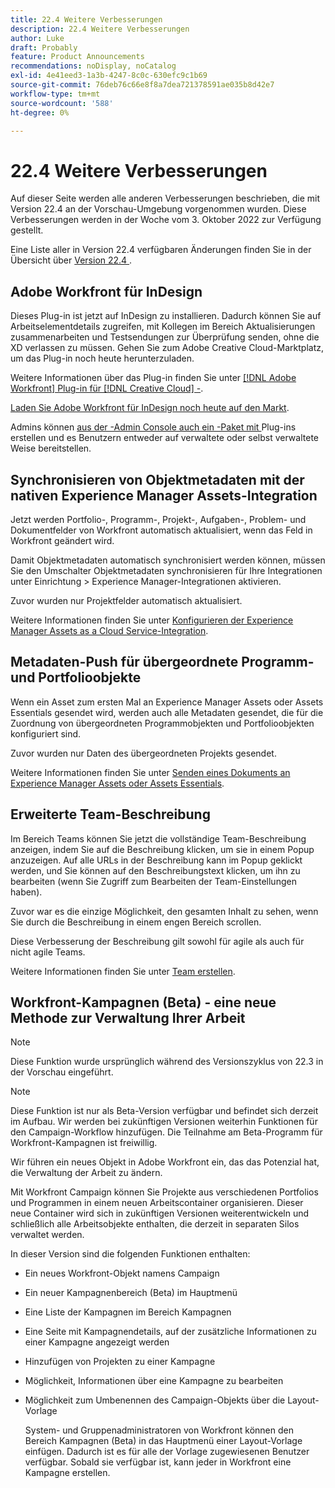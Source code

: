 ```yaml
---
title: 22.4 Weitere Verbesserungen
description: 22.4 Weitere Verbesserungen
author: Luke
draft: Probably
feature: Product Announcements
recommendations: noDisplay, noCatalog
exl-id: 4e41eed3-1a3b-4247-8c0c-630efc9c1b69
source-git-commit: 76deb76c66e8f8a7dea721378591ae035b8d42e7
workflow-type: tm+mt
source-wordcount: '588'
ht-degree: 0%

---
```


# 22.4 Weitere Verbesserungen

Auf dieser Seite werden alle anderen Verbesserungen beschrieben, die mit Version 22.4 an der Vorschau-Umgebung vorgenommen wurden. Diese Verbesserungen werden in der Woche vom 3. Oktober 2022 zur Verfügung gestellt.

Eine Liste aller in Version 22.4 verfügbaren Änderungen finden Sie in der Übersicht über [ Version 22.4 ](/help/quicksilver/product-announcements/product-releases/22.4-release-activity/22-4-release-overview.md).

## Adobe Workfront für InDesign

Dieses Plug-in ist jetzt auf InDesign zu installieren. Dadurch können Sie auf Arbeitselementdetails zugreifen, mit Kollegen im Bereich Aktualisierungen zusammenarbeiten und Testsendungen zur Überprüfung senden, ohne die XD verlassen zu müssen. Gehen Sie zum Adobe Creative Cloud-Marktplatz, um das Plug-in noch heute herunterzuladen.

Weitere Informationen über das Plug-in finden Sie unter [[!DNL Adobe Workfront] Plug-in für  [!DNL Creative Cloud] -](/help/quicksilver/workfront-integrations-and-apps/adobe-workfront-for-creative-cloud/wf-adobe-cc.md).

[Laden Sie Adobe Workfront für InDesign noch heute auf den Markt](https://exchange.adobe.com/apps/cc/108938/adobe-workfront-for-indesign).

Admins können [ aus der -Admin Console auch ein -Paket mit ](https://helpx.adobe.com/in/enterprise/using/manage-extensions.html) Plug-ins erstellen und es Benutzern entweder auf verwaltete oder selbst verwaltete Weise bereitstellen.

## Synchronisieren von Objektmetadaten mit der nativen Experience Manager Assets-Integration

Jetzt werden Portfolio-, Programm-, Projekt-, Aufgaben-, Problem- und Dokumentfelder von Workfront automatisch aktualisiert, wenn das Feld in Workfront geändert wird.

Damit Objektmetadaten automatisch synchronisiert werden können, müssen Sie den Umschalter Objektmetadaten synchronisieren für Ihre Integrationen unter Einrichtung > Experience Manager-Integrationen aktivieren.

Zuvor wurden nur Projektfelder automatisch aktualisiert.

Weitere Informationen finden Sie unter [Konfigurieren der Experience Manager Assets as a Cloud Service-Integration](/help/quicksilver/administration-and-setup/configure-integrations/configure-aacs-integration.md).

## Metadaten-Push für übergeordnete Programm- und Portfolioobjekte

Wenn ein Asset zum ersten Mal an Experience Manager Assets oder Assets Essentials gesendet wird, werden auch alle Metadaten gesendet, die für die Zuordnung von übergeordneten Programmobjekten und Portfolioobjekten konfiguriert sind.

Zuvor wurden nur Daten des übergeordneten Projekts gesendet.

Weitere Informationen finden Sie unter [Senden eines Dokuments an Experience Manager Assets oder Assets Essentials](/help/quicksilver/documents/adobe-workfront-for-experience-manager-assets-essentials/send-to-aem.md).

## Erweiterte Team-Beschreibung

Im Bereich Teams können Sie jetzt die vollständige Team-Beschreibung anzeigen, indem Sie auf die Beschreibung klicken, um sie in einem Popup anzuzeigen. Auf alle URLs in der Beschreibung kann im Popup geklickt werden, und Sie können auf den Beschreibungstext klicken, um ihn zu bearbeiten (wenn Sie Zugriff zum Bearbeiten der Team-Einstellungen haben).

Zuvor war es die einzige Möglichkeit, den gesamten Inhalt zu sehen, wenn Sie durch die Beschreibung in einem engen Bereich scrollen.

Diese Verbesserung der Beschreibung gilt sowohl für agile als auch für nicht agile Teams.

Weitere Informationen finden Sie unter [Team erstellen](/help/quicksilver/people-teams-and-groups/create-and-manage-teams/create-a-team.md).

## Workfront-Kampagnen (Beta) - eine neue Methode zur Verwaltung Ihrer Arbeit

>[!NOTE]
>
>Diese Funktion wurde ursprünglich während des Versionszyklus von 22.3 in der Vorschau eingeführt.

>[!NOTE]
>
>Diese Funktion ist nur als Beta-Version verfügbar und befindet sich derzeit im Aufbau. Wir werden bei zukünftigen Versionen weiterhin Funktionen für den Campaign-Workflow hinzufügen. Die Teilnahme am Beta-Programm für Workfront-Kampagnen ist freiwillig.

Wir führen ein neues Objekt in Adobe Workfront ein, das das Potenzial hat, die Verwaltung der Arbeit zu ändern.

Mit Workfront Campaign können Sie Projekte aus verschiedenen Portfolios und Programmen in einem neuen Arbeitscontainer organisieren. Dieser neue Container wird sich in zukünftigen Versionen weiterentwickeln und schließlich alle Arbeitsobjekte enthalten, die derzeit in separaten Silos verwaltet werden.

In dieser Version sind die folgenden Funktionen enthalten:

* Ein neues Workfront-Objekt namens Campaign

* Ein neuer Kampagnenbereich (Beta) im Hauptmenü

* Eine Liste der Kampagnen im Bereich Kampagnen

* Eine Seite mit Kampagnendetails, auf der zusätzliche Informationen zu einer Kampagne angezeigt werden

* Hinzufügen von Projekten zu einer Kampagne

* Möglichkeit, Informationen über eine Kampagne zu bearbeiten

* Möglichkeit zum Umbenennen des Campaign-Objekts über die Layout-Vorlage

  System- und Gruppenadministratoren von Workfront können den Bereich Kampagnen (Beta) in das Hauptmenü einer Layout-Vorlage einfügen. Dadurch ist es für alle der Vorlage zugewiesenen Benutzer verfügbar. Sobald sie verfügbar ist, kann jeder in Workfront eine Kampagne erstellen.


